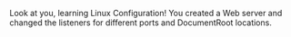 Look at you, learning Linux Configuration!
You created a Web server and changed the listeners for different ports and DocumentRoot locations.
